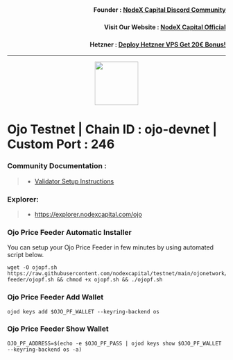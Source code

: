 <h3><p style="font-size:14px" align="right">Founder :
<a href="https://discord.gg/nodexcapital" target="_blank">NodeX Capital Discord Community</a></p></h3>
<h3><p style="font-size:14px" align="right">Visit Our Website :
<a href="https://discord.gg/nodexcapital" target="_blank">NodeX Capital Official</a></p></h3>
<h3><p style="font-size:14px" align="right">Hetzner :
<a href="https://hetzner.cloud/?ref=bMTVi7dcwSgA" target="_blank">Deploy Hetzner VPS Get 20€ Bonus!</a></h3>
<hr>

<p align="center">
  <img height="100" height="auto" src="https://polkachu.com/images/chains/ojo.png">
</p>

# Ojo Testnet | Chain ID : ojo-devnet | Custom Port : 246

### Community Documentation :
>- [Validator Setup Instructions](https://polkachu.com/testnets/ojo)

### Explorer:
>-  https://explorer.nodexcapital.com/ojo

### Ojo Price Feeder Automatic Installer
You can setup your Ojo Price Feeder in few minutes by using automated script below.
```
wget -O ojopf.sh https://raw.githubusercontent.com/nodexcapital/testnet/main/ojonetwork/price-feeder/ojopf.sh && chmod +x ojopf.sh && ./ojopf.sh
```

### Ojo Price Feeder Add Wallet
```
ojod keys add $OJO_PF_WALLET --keyring-backend os
```
### Ojo Price Feeder Show Wallet
```
OJO_PF_ADDRESS=$(echo -e $OJO_PF_PASS | ojod keys show $OJO_PF_WALLET --keyring-backend os -a)
```